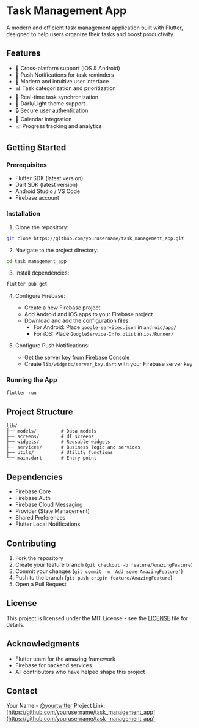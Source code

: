 # Task Management App

A modern and efficient task management application built with Flutter, designed to help users organize their tasks and boost productivity.

## Features

- 📱 Cross-platform support (iOS & Android)
- 🔔 Push Notifications for task reminders
- 🎨 Modern and intuitive user interface
- 📊 Task categorization and prioritization
- 🔄 Real-time task synchronization
- 🌙 Dark/Light theme support
- 🔒 Secure user authentication
- 📅 Calendar integration
- 📈 Progress tracking and analytics

## Getting Started

### Prerequisites

- Flutter SDK (latest version)
- Dart SDK (latest version)
- Android Studio / VS Code
- Firebase account

### Installation

1. Clone the repository:
```bash
git clone https://github.com/yourusername/task_management_app.git
```

2. Navigate to the project directory:
```bash
cd task_management_app
```

3. Install dependencies:
```bash
flutter pub get
```

4. Configure Firebase:
   - Create a new Firebase project
   - Add Android and iOS apps to your Firebase project
   - Download and add the configuration files:
     - For Android: Place `google-services.json` in `android/app/`
     - For iOS: Place `GoogleService-Info.plist` in `ios/Runner/`

5. Configure Push Notifications:
   - Get the server key from Firebase Console
   - Create `lib/widgets/server_key.dart` with your Firebase server key

### Running the App

```bash
flutter run
```

## Project Structure

```
lib/
├── models/         # Data models
├── screens/        # UI screens
├── widgets/        # Reusable widgets
├── services/       # Business logic and services
├── utils/          # Utility functions
└── main.dart       # Entry point
```

## Dependencies

- Firebase Core
- Firebase Auth
- Firebase Cloud Messaging
- Provider (State Management)
- Shared Preferences
- Flutter Local Notifications

## Contributing

1. Fork the repository
2. Create your feature branch (`git checkout -b feature/AmazingFeature`)
3. Commit your changes (`git commit -m 'Add some AmazingFeature'`)
4. Push to the branch (`git push origin feature/AmazingFeature`)
5. Open a Pull Request

## License

This project is licensed under the MIT License - see the [LICENSE](LICENSE) file for details.

## Acknowledgments

- Flutter team for the amazing framework
- Firebase for backend services
- All contributors who have helped shape this project

## Contact

Your Name - [@yourtwitter](https://twitter.com/yourtwitter)
Project Link: [https://github.com/yourusername/task_management_app](https://github.com/yourusername/task_management_app)


